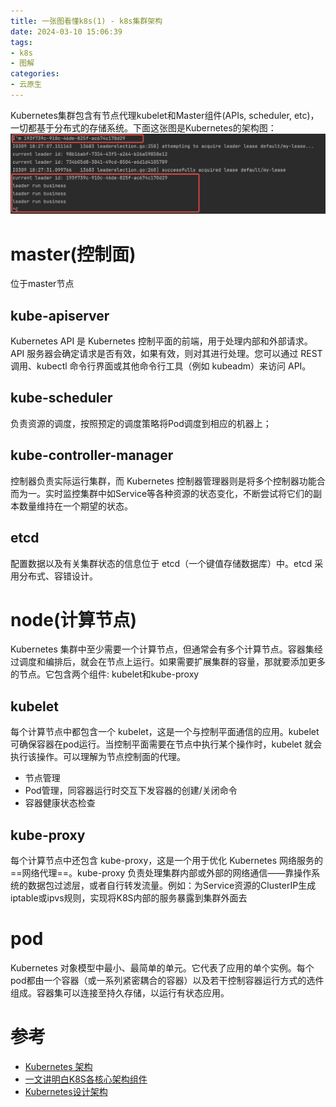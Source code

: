 ```yaml
---
title: 一张图看懂k8s(1) - k8s集群架构
date: 2024-03-10 15:06:39
tags:
- k8s
- 图解
categories:
- 云原生
---
```

<!-- toc -->
Kubernetes集群包含有节点代理kubelet和Master组件(APIs, scheduler, etc)，一切都基于分布式的存储系统。下面这张图是Kubernetes的架构图：
![](image.png)
# master(控制面)
位于master节点
## kube-apiserver
Kubernetes API 是 Kubernetes 控制平面的前端，用于处理内部和外部请求。API 服务器会确定请求是否有效，如果有效，则对其进行处理。您可以通过 REST 调用、kubectl 命令行界面或其他命令行工具（例如 kubeadm）来访问 API。
## kube-scheduler
负责资源的调度，按照预定的调度策略将Pod调度到相应的机器上；
## kube-controller-manager
控制器负责实际运行集群，而 Kubernetes 控制器管理器则是将多个控制器功能合而为一。实时监控集群中如Service等各种资源的状态变化，不断尝试将它们的副本数量维持在一个期望的状态。
## etcd
配置数据以及有关集群状态的信息位于 etcd（一个键值存储数据库）中。etcd 采用分布式、容错设计。
# node(计算节点)
Kubernetes 集群中至少需要一个计算节点，但通常会有多个计算节点。容器集经过调度和编排后，就会在节点上运行。如果需要扩展集群的容量，那就要添加更多的节点。它包含两个组件: kubelet和kube-proxy
## kubelet
每个计算节点中都包含一个 kubelet，这是一个与控制平面通信的应用。kubelet 可确保容器在pod运行。当控制平面需要在节点中执行某个操作时，kubelet 就会执行该操作。可以理解为节点控制面的代理。
- 节点管理
- Pod管理，同容器运行时交互下发容器的创建/关闭命令
- 容器健康状态检查
## kube-proxy
每个计算节点中还包含 kube-proxy，这是一个用于优化 Kubernetes 网络服务的==网络代理==。kube-proxy 负责处理集群内部或外部的网络通信——靠操作系统的数据包过滤层，或者自行转发流量。例如：为Service资源的ClusterIP生成iptable或ipvs规则，实现将K8S内部的服务暴露到集群外面去
# pod
Kubernetes 对象模型中最小、最简单的单元。它代表了应用的单个实例。每个pod都由一个容器（或一系列紧密耦合的容器）以及若干控制容器运行方式的选件组成。容器集可以连接至持久存储，以运行有状态应用。

# 参考
- [Kubernetes 架构](https://kubernetes.io/zh-cn/docs/concepts/architecture/)
- [一文讲明白K8S各核心架构组件](https://www.cnblogs.com/ZhuChangwu/p/16441181.html#42controllermanager)
- [Kubernetes设计架构](https://www.kubernetes.org.cn/kubernetes%E8%AE%BE%E8%AE%A1%E6%9E%B6%E6%9E%84)
